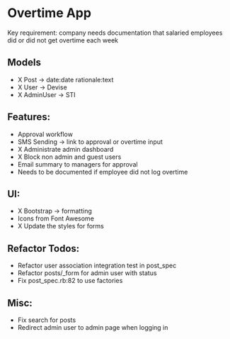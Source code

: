 # Overtime App

Key requirement: company needs documentation that salaried employees did or did not get overtime each week

## Models
- X Post -> date:date rationale:text
- X User -> Devise
- X AdminUser -> STI

## Features:
- Approval workflow 
- SMS Sending -> link to approval or overtime input
- X Administrate admin dashboard
- X Block non admin and guest users
- Email summary to managers for approval
- Needs to be documented if employee did not log overtime

## UI:
- X Bootstrap -> formatting
- Icons from Font Awesome
- X Update the styles for forms

## Refactor Todos:
- Refactor user association integration test in post_spec
- Refactor posts/_form for admin user with status
- Fix post_spec.rb:82 to use factories

## Misc:
- Fix search for posts
- Redirect admin user to admin page when logging in